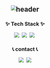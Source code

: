 <!--
**ek-9/ek-9** is a ✨ _special_ ✨ repository because its `README.md` (this file) appears on your GitHub profile.

Here are some ideas to get you started:

- 🔭 I’m currently working on ...
- 🌱 I’m currently learning ...
- 👯 I’m looking to collaborate on ...
- 🤔 I’m looking for help with ...
- 💬 Ask me about ...
- 📫 How to reach me: ...
- 😄 Pronouns: ...
- ⚡ Fun fact: ...
-->

<div align="center">
  
![header](https://capsule-render.vercel.app/api?type=waving&height=250&color=gradient&text=eunkyu's%20github&section=header&reversal=false&textBg=false&fontColor=0ef8e7&fontSize=60&fontAlign=50&fontAlignY=50&animation=fadeIn&stroke=000000)
---

</div>

<h3 align="center">✨ Tech Stack ✨</h3>
<p align="center">
  <img src="https://img.shields.io/badge/Java-007396?style=flat-square&logo=Java&logoColor=white"/></a>&nbsp
  <img src="https://img.shields.io/badge/Python-3766AB?style=flat-square&logo=Python&logoColor=white"/></a>&nbsp 
  <img src="https://img.shields.io/badge/Jupyter-F37626?style=flat-square&logo=Python&logoColor=white"/></a>&nbsp 
</p>

<h3 align="center"> 📞 contact 📞 </h3>
<p align="center">
  <a href="https://www.instagram.com/eunkyuu_u/"><img src="https://img.shields.io/badge/Instagram-E4405F?style=flat-square&logo=Instagram&logoColor=white&link=https://www.instagram.com/hye_inisfree/"/></a>&nbsp
  <a href="mailto:pollux30@naver.com"><img src="https://img.shields.io/badge/Gmail-d14836?style=flat-square&logo=Gmail&logoColor=white&link=kimhyein7110@gmail.com"/></a>
</p>
